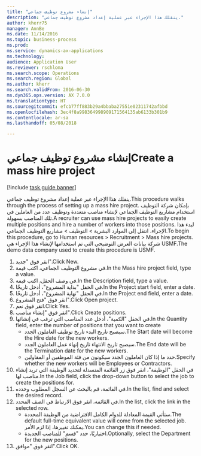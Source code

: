 ```yaml
--- 
title: "إنشاء مشروع توظيف جماعي"
description: "ينقلك هذا الإجراء عبر عملية إعداد مشروع توظيف جماعي."
author: kherr75
manager: AnnBe
ms.date: 11/14/2016
ms.topic: business-process
ms.prod: 
ms.service: dynamics-ax-applications
ms.technology: 
audience: Application User
ms.reviewer: rschloma
ms.search.scope: Operations
ms.search.region: Global
ms.author: kherr
ms.search.validFrom: 2016-06-30
ms.dyn365.ops.version: AX 7.0.0
ms.translationtype: HT
ms.sourcegitcommit: efcb77ff883b29a4bbaba27551e02311742afbbd
ms.openlocfilehash: 3ec4f8a998364998909171564135ab6133b301b9
ms.contentlocale: ar-sa
ms.lasthandoff: 05/08/2018

---
```

# <a name="create-a-mass-hire-project"></a><span data-ttu-id="0621c-103">إنشاء مشروع توظيف جماعي</span><span class="sxs-lookup"><span data-stu-id="0621c-103">Create a mass hire project</span></span>

[!include [task guide banner](../../includes/task-guide-banner.md)]

<span data-ttu-id="0621c-104">ينقلك هذا الإجراء عبر عملية إعداد مشروع توظيف جماعي.</span><span class="sxs-lookup"><span data-stu-id="0621c-104">This procedure walks through the process of setting up a mass hire project.</span></span> <span data-ttu-id="0621c-105">بإمكان شركة التوظيف استخدام مشاريع التوظيف الجماعي لإنشاء مناصب متعددة وتوظيف عدد من العاملين في تلك المناصب بسهولة.</span><span class="sxs-lookup"><span data-stu-id="0621c-105">A recruiter can use mass hire projects to easily create multiple positions and hire a number of workers into those positions.</span></span> <span data-ttu-id="0621c-106">لبدء هذا الإجراء، انتقل إلى الموارد البشرية > التوظيف‬ > مشاريع التوظيف الجماعي.</span><span class="sxs-lookup"><span data-stu-id="0621c-106">To begin this procedure, go to Human resources > Recruitment > Mass hire projects.</span></span> <span data-ttu-id="0621c-107">شركة بيانات العرض التوضيحي التي تم استخدامها لإنشاء هذا الإجراء هي USMF.</span><span class="sxs-lookup"><span data-stu-id="0621c-107">The demo data company used to create this procedure is USMF.</span></span>

1. <span data-ttu-id="0621c-108">انقر فوق "جديد".</span><span class="sxs-lookup"><span data-stu-id="0621c-108">Click New.</span></span>
2. <span data-ttu-id="0621c-109">في مشروع التوظيف الجماعي، اكتب قيمة.</span><span class="sxs-lookup"><span data-stu-id="0621c-109">In the Mass hire project field, type a value.</span></span>
3. <span data-ttu-id="0621c-110">في وصف الحقل، اكتب قيمة.</span><span class="sxs-lookup"><span data-stu-id="0621c-110">In the Description field, type a value.</span></span>
4. <span data-ttu-id="0621c-111">في الحقل "بداية المشروع‬"، أدخل تاريخًا.</span><span class="sxs-lookup"><span data-stu-id="0621c-111">In the Project start field, enter a date.</span></span>
5. <span data-ttu-id="0621c-112">في الحقل "نهاية المشروع"، أدخل تاريخًا.</span><span class="sxs-lookup"><span data-stu-id="0621c-112">In the Project end field, enter a date.</span></span>
6. <span data-ttu-id="0621c-113">انقر فوق "فتح المشروع‬".</span><span class="sxs-lookup"><span data-stu-id="0621c-113">Click Open project.</span></span>
7. <span data-ttu-id="0621c-114">انقر فوق نعم.</span><span class="sxs-lookup"><span data-stu-id="0621c-114">Click Yes.</span></span>
8. <span data-ttu-id="0621c-115">انقر فوق "إنشاء مناصب".</span><span class="sxs-lookup"><span data-stu-id="0621c-115">Click Create positions.</span></span>
9. <span data-ttu-id="0621c-116">في الحقل "الكمية"، أدخل عدد المناصب التي ترغب في إنشائها.</span><span class="sxs-lookup"><span data-stu-id="0621c-116">In the Quantity field, enter the number of positions that you want to create</span></span>
    * <span data-ttu-id="0621c-117">سيصبح تاريخ البدء تاريخ توظيف العاملون الجدد.</span><span class="sxs-lookup"><span data-stu-id="0621c-117">The Start date will become the Hire date for the new workers.</span></span>  
    * <span data-ttu-id="0621c-118">سيصبح تاريخ الانتهاء تاريخ إنهاء عمل العاملون الجدد.</span><span class="sxs-lookup"><span data-stu-id="0621c-118">The End date will be the Termination date for the new workers.</span></span>  
    * <span data-ttu-id="0621c-119">حدد ما إذا كان العاملون الجدد سيكونون من فئة الموظفين أو المقاولين.</span><span class="sxs-lookup"><span data-stu-id="0621c-119">Specify whether the new workers will be Employees or Contractors.</span></span>  
10. <span data-ttu-id="0621c-120">في الحقل "الوظيفة"، انقر فوق زر القائمة المنسدلة لتحديد الوظيفة التي تريد إنشاء مناصب لها.</span><span class="sxs-lookup"><span data-stu-id="0621c-120">In the Job field, click the drop-down button to select the job to create the positions for.</span></span>
11. <span data-ttu-id="0621c-121">في القائمة، قم بالبحث عن السجل المطلوب وحدده.</span><span class="sxs-lookup"><span data-stu-id="0621c-121">In the list, find and select the desired record.</span></span>
12. <span data-ttu-id="0621c-122">في القائمة، انقر فوق الارتباط في الصف المحدد.</span><span class="sxs-lookup"><span data-stu-id="0621c-122">In the list, click the link in the selected row.</span></span>
    * <span data-ttu-id="0621c-123">ستأتي القيمة المعادلة للدوام الكامل الافتراضية من الوظيفة المحددة.</span><span class="sxs-lookup"><span data-stu-id="0621c-123">The default full-time equivalent value will come from the selected job.</span></span> <span data-ttu-id="0621c-124">يمكنك تغييرها، إذا لزم الأمر.</span><span class="sxs-lookup"><span data-stu-id="0621c-124">You can change this if needed.</span></span>  
    * <span data-ttu-id="0621c-125">اختياريًا، حدد "قسم‬" للمناصب الجديدة.</span><span class="sxs-lookup"><span data-stu-id="0621c-125">Optionally, select the Department for the new positions.</span></span>  
13. <span data-ttu-id="0621c-126">انقر فوق "موافق".</span><span class="sxs-lookup"><span data-stu-id="0621c-126">Click OK.</span></span>


